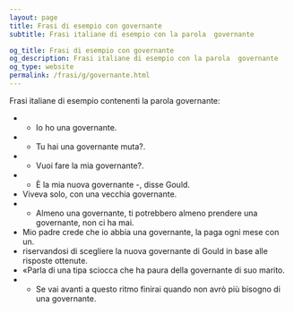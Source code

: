 ```yaml
---
layout: page
title: Frasi di esempio con governante 
subtitle: Frasi italiane di esempio con la parola  governante

og_title: Frasi di esempio con governante 
og_description: Frasi italiane di esempio con la parola  governante
og_type: website
permalink: /frasi/g/governante.html
---
```


Frasi italiane di esempio contenenti la parola governante:


- - Io ho una governante.
- - Tu hai una governante muta?.
- - Vuoi fare la mia governante?.
- - È la mia nuova governante -, disse Gould.
- Viveva solo, con una vecchia governante.
- - Almeno una governante, ti potrebbero almeno prendere una governante, non ci ha mai.
- Mio padre crede che io abbia una governante, la paga ogni mese con un.
- riservandosi di scegliere la nuova governante di Gould in base alle risposte ottenute.
- «Parla di una tipa sciocca che ha paura della governante di suo marito.
- - Se vai avanti a questo ritmo finirai quando non avrò più bisogno di una governante.
